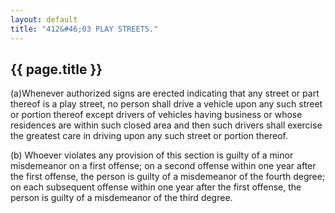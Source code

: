```yaml
---
layout: default 
title: "412&#46;03 PLAY STREETS."
---
```


{{ page.title }}
----------------

(a)Whenever authorized signs are erected indicating that any street or
part thereof is a play street, no person shall drive a vehicle upon any
such street or portion thereof except drivers of vehicles having
business or whose residences are within such closed area and then such
drivers shall exercise the greatest care in driving upon any such street
or portion thereof.

​(b) Whoever violates any provision of this section is guilty of a minor
misdemeanor on a first offense; on a second offense within one year
after the first offense, the person is guilty of a misdemeanor of the
fourth degree; on each subsequent offense within one year after the
first offense, the person is guilty of a misdemeanor of the third
degree.
